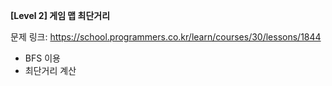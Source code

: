 **[Level 2] 게임 맵 최단거리**

문제 링크: https://school.programmers.co.kr/learn/courses/30/lessons/1844

* BFS 이용
* 최단거리 계산
